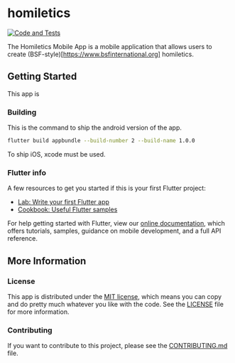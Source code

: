 # homiletics

[![Code and Tests](https://github.com/ntatko/homiletics-mobile/actions/workflows/dart.yml/badge.svg)](https://github.com/ntatko/homiletics-mobile/actions/workflows/dart.yml)

The Homiletics Mobile App is a mobile application that allows users to create (BSF-style)[https://www.bsfinternational.org] homiletics.

## Getting Started

This app is 

### Building

This is the command to ship the android version of the app.

```bash
flutter build appbundle --build-number 2 --build-name 1.0.0
```

To ship iOS, xcode must be used.

### Flutter info

A few resources to get you started if this is your first Flutter project:

- [Lab: Write your first Flutter app](https://flutter.dev/docs/get-started/codelab)
- [Cookbook: Useful Flutter samples](https://flutter.dev/docs/cookbook)

For help getting started with Flutter, view our
[online documentation](https://flutter.dev/docs), which offers tutorials,
samples, guidance on mobile development, and a full API reference.

## More Information

### License

This app is distributed under the [MIT license](https://en.wikipedia.org/wiki/MIT_License), which means you can copy and do pretty much whatever you like with the code. See the [LICENSE](./LICENSE) file for more information.

### Contributing

If you want to contribute to this project, please see the [CONTRIBUTING.md](./CONTRIBUTING.md) file.

